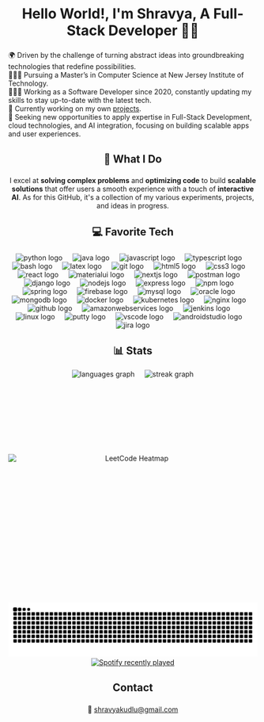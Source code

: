 <h1 align="center">Hello World!, I'm Shravya, A Full-Stack Developer 👋🏼</h1>

###

<p align="left">🌍 Driven by the challenge of turning abstract ideas into groundbreaking technologies that redefine possibilities.<br>👨🏼‍🎓 Pursuing a Master’s in Computer Science at New Jersey Institute of Technology.<br>👨🏼‍💻 Working as a Software Developer since 2020, constantly updating my skills to stay up-to-date with the latest tech.<br>🛜 Currently working on my own <a href = "https://shravyakudlu.github.io/ShravyaKudlu/#/#projects">projects</a>.<br>💼 Seeking new opportunities to apply expertise in Full-Stack Development, cloud technologies, and AI integration, focusing on building scalable apps and user experiences.</p>



###
<h2 align="center">🤔 What I Do</h2>

###

<p align="center">I excel at <b>solving complex problems</b> and <b>optimizing code</b> to build <b>scalable solutions</b> that offer users a smooth experience with a touch of <b>interactive AI</b>. As for this GitHub, it's a collection of my various experiments, projects, and ideas in progress.</p>

###



<h2 align="center">💻 Favorite Tech</h2>

###


<div align="center">
  <img src="https://cdn.jsdelivr.net/gh/devicons/devicon/icons/python/python-original-wordmark.svg" height="40" alt="python logo"  />
  <img width="12" />
  <img src="https://cdn.jsdelivr.net/gh/devicons/devicon/icons/java/java-original-wordmark.svg" height="40" alt="java logo"  />
  <img width="12" />
  <img src="https://cdn.jsdelivr.net/gh/devicons/devicon/icons/javascript/javascript-original.svg" height="40" alt="javascript logo"  />
  <img width="12" />
  <img src="https://cdn.jsdelivr.net/gh/devicons/devicon/icons/typescript/typescript-original.svg" height="40" alt="typescript logo"  />
  <img width="12" />
  <img src="https://cdn.simpleicons.org/gnubash/4EAA25" height="40" alt="bash logo"  />
  <img width="12" />
  <img src="https://cdn.simpleicons.org/latex/008080" height="40" alt="latex logo"  />
  <img width="12" />
  <img src="https://cdn.jsdelivr.net/gh/devicons/devicon/icons/git/git-plain-wordmark.svg" height="40" alt="git logo"  />
  <img width="12" />
  <img src="https://cdn.jsdelivr.net/gh/devicons/devicon/icons/html5/html5-plain-wordmark.svg" height="40" alt="html5 logo"  />
  <img width="12" />
  <img src="https://cdn.jsdelivr.net/gh/devicons/devicon/icons/css3/css3-plain-wordmark.svg" height="40" alt="css3 logo"  />
  <img width="12" />
  <img src="https://cdn.jsdelivr.net/gh/devicons/devicon/icons/react/react-original-wordmark.svg" height="40" alt="react logo"  />
  <img width="12" />
  <img src="https://cdn.simpleicons.org/mui/007FFF" height="40" alt="materialui logo"  />
  <img width="12" />
  <img src="https://cdn.jsdelivr.net/gh/devicons/devicon/icons/nextjs/nextjs-original.svg" height="40" alt="nextjs logo"  />
  <img width="12" />
  <img src="https://skillicons.dev/icons?i=postman" height="40" alt="postman logo"  />
  <img width="12" />
  <img src="https://skillicons.dev/icons?i=django" height="40" alt="django logo"  />
  <img width="12" />
  <img src="https://cdn.jsdelivr.net/gh/devicons/devicon/icons/nodejs/nodejs-plain-wordmark.svg" height="40" alt="nodejs logo"  />
  <img width="12" />
  <img src="https://skillicons.dev/icons?i=express" height="40" alt="express logo"  />
  <img width="12" />
  <img src="https://cdn.jsdelivr.net/gh/devicons/devicon/icons/npm/npm-original-wordmark.svg" height="40" alt="npm logo"  />
  <img width="12" />
  <img src="https://cdn.jsdelivr.net/gh/devicons/devicon/icons/spring/spring-original-wordmark.svg" height="40" alt="spring logo"  />
  <img width="12" />
  <img src="https://cdn.jsdelivr.net/gh/devicons/devicon/icons/firebase/firebase-plain-wordmark.svg" height="40" alt="firebase logo"  />
  <img width="12" />
  <img src="https://cdn.jsdelivr.net/gh/devicons/devicon/icons/mysql/mysql-original-wordmark.svg" height="40" alt="mysql logo"  />
  <img width="12" />
  <img src="https://cdn.jsdelivr.net/gh/devicons/devicon/icons/oracle/oracle-original.svg" height="40" alt="oracle logo"  />
  <img width="12" />
  <img src="https://cdn.jsdelivr.net/gh/devicons/devicon/icons/mongodb/mongodb-plain-wordmark.svg" height="40" alt="mongodb logo"  />
  <img width="12" />
  <img src="https://cdn.jsdelivr.net/gh/devicons/devicon/icons/docker/docker-plain-wordmark.svg" height="40" alt="docker logo"  />
  <img width="12" />
  <img src="https://cdn.jsdelivr.net/gh/devicons/devicon/icons/kubernetes/kubernetes-plain-wordmark.svg" height="40" alt="kubernetes logo"  />
  <img width="12" />
  <img src="https://skillicons.dev/icons?i=nginx" height="40" alt="nginx logo"  />
  <img width="12" />
  <img src="https://skillicons.dev/icons?i=github" height="40" alt="github logo"  />
  <img width="12" />
  <img src="https://cdn.jsdelivr.net/gh/devicons/devicon/icons/amazonwebservices/amazonwebservices-line-wordmark.svg" height="40" alt="amazonwebservices logo"  />
  <img width="12" />
  <img src="https://skillicons.dev/icons?i=jenkins" height="40" alt="jenkins logo"  />
  <img width="12" />
  <img src="https://cdn.jsdelivr.net/gh/devicons/devicon/icons/linux/linux-original.svg" height="40" alt="linux logo"  />
  <img width="12" />
  <img src="https://cdn.jsdelivr.net/gh/devicons/devicon/icons/putty/putty-original.svg" height="40" alt="putty logo"  />
  <img width="12" />
  <img src="https://cdn.jsdelivr.net/gh/devicons/devicon/icons/vscode/vscode-original-wordmark.svg" height="40" alt="vscode logo"  />
  <img width="12" />
  <img src="https://cdn.jsdelivr.net/gh/devicons/devicon/icons/androidstudio/androidstudio-original.svg" height="40" alt="androidstudio logo"  />
  <img width="12" />
  <img src="https://cdn.jsdelivr.net/gh/devicons/devicon/icons/jira/jira-original.svg" height="40" alt="jira logo"  />
</div>

###

<h2 align="center">📊 Stats</h2>

<div align="center" style="display: flex; justify-content: center; gap: 20px; flex-wrap: wrap;">
  <img src="https://github-readme-stats.vercel.app/api/top-langs?username=shravyakudlu&locale=en&hide_title=false&layout=compact&card_width=320&langs_count=6&theme=radical&hide_border=false&order=2" height="150" alt="languages graph" />
  <img src="https://streak-stats.demolab.com?user=shravyakudlu&locale=en&mode=daily&theme=radical&hide_border=false&border_radius=5&order=3" height="150" alt="streak graph" />
  <img src="https://leetcard.jacoblin.cool/shravyakudlu?theme=radical&font=Kantumruy&ext=heatmap" width="800" height="300" alt="LeetCode Heatmap" />
</div>
<img src="https://raw.githubusercontent.com/shravyakudlu/shravyakudlu/output/snake.svg" alt="Snake animation" />






<br clear="both">

<div align="center">
  <a href="https://open.spotify.com/user/hmn80j8wnvm3sg54q7kw3odtf">
    <img src="https://spotify-recently-played-readme.vercel.app/api?user=hmn80j8wnvm3sg54q7kw3odtf&count=1" alt="Spotify recently played"  />
  </a>
</div>

###

<h2 align="center">Contact</h2>

###

<p align="center">📧 <a href="shravyakudlu@gmail.com">shravyakudlu@gmail.com</a></p>

###
